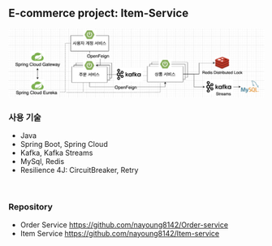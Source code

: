 ## E-commerce project: Item-Service

![](/_img/e_commerce_240208.png)
<br>

### 사용 기술

- Java
- Spring Boot, Spring Cloud
- Kafka, Kafka Streams
- MySql, Redis
- Resilience 4J: CircuitBreaker, Retry
<br>

### Repository

- Order Service https://github.com/nayoung8142/Order-service
- Item Service https://github.com/nayoung8142/Item-service
<br>